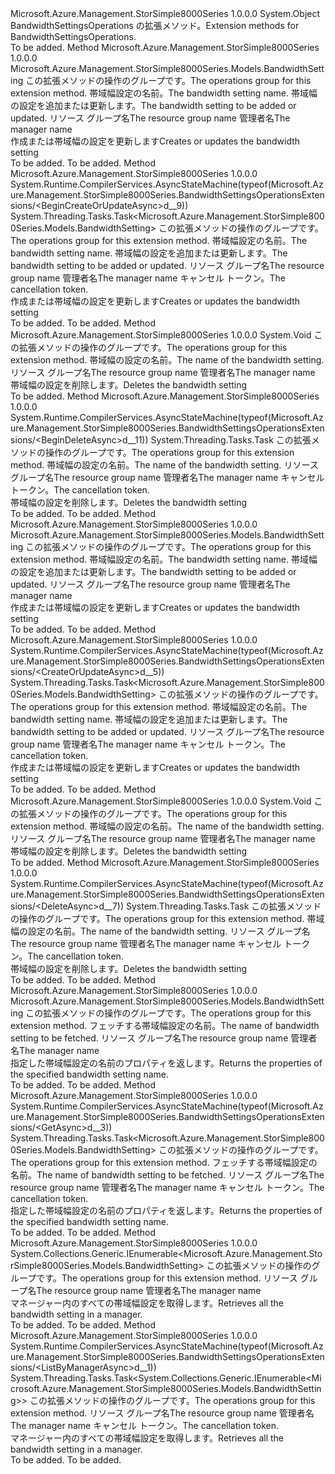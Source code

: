 <Type Name="BandwidthSettingsOperationsExtensions" FullName="Microsoft.Azure.Management.StorSimple8000Series.BandwidthSettingsOperationsExtensions">
  <TypeSignature Language="C#" Value="public static class BandwidthSettingsOperationsExtensions" />
  <TypeSignature Language="ILAsm" Value=".class public auto ansi abstract sealed beforefieldinit BandwidthSettingsOperationsExtensions extends System.Object" />
  <TypeSignature Language="DocId" Value="T:Microsoft.Azure.Management.StorSimple8000Series.BandwidthSettingsOperationsExtensions" />
  <TypeSignature Language="VB.NET" Value="Public Module BandwidthSettingsOperationsExtensions" />
  <TypeSignature Language="F#" Value="type BandwidthSettingsOperationsExtensions = class" />
  <AssemblyInfo>
    <AssemblyName>Microsoft.Azure.Management.StorSimple8000Series</AssemblyName>
    <AssemblyVersion>1.0.0.0</AssemblyVersion>
  </AssemblyInfo>
  <Base>
    <BaseTypeName>System.Object</BaseTypeName>
  </Base>
  <Interfaces />
  <Docs>
    <summary>
            <span data-ttu-id="cf889-101">BandwidthSettingsOperations の拡張メソッド。</span><span class="sxs-lookup"><span data-stu-id="cf889-101">Extension methods for BandwidthSettingsOperations.</span></span>
            </summary>
    <remarks>To be added.</remarks>
  </Docs>
  <Members>
    <Member MemberName="BeginCreateOrUpdate">
      <MemberSignature Language="C#" Value="public static Microsoft.Azure.Management.StorSimple8000Series.Models.BandwidthSetting BeginCreateOrUpdate (this Microsoft.Azure.Management.StorSimple8000Series.IBandwidthSettingsOperations operations, string bandwidthSettingName, Microsoft.Azure.Management.StorSimple8000Series.Models.BandwidthSetting parameters, string resourceGroupName, string managerName);" />
      <MemberSignature Language="ILAsm" Value=".method public static hidebysig class Microsoft.Azure.Management.StorSimple8000Series.Models.BandwidthSetting BeginCreateOrUpdate(class Microsoft.Azure.Management.StorSimple8000Series.IBandwidthSettingsOperations operations, string bandwidthSettingName, class Microsoft.Azure.Management.StorSimple8000Series.Models.BandwidthSetting parameters, string resourceGroupName, string managerName) cil managed" />
      <MemberSignature Language="DocId" Value="M:Microsoft.Azure.Management.StorSimple8000Series.BandwidthSettingsOperationsExtensions.BeginCreateOrUpdate(Microsoft.Azure.Management.StorSimple8000Series.IBandwidthSettingsOperations,System.String,Microsoft.Azure.Management.StorSimple8000Series.Models.BandwidthSetting,System.String,System.String)" />
      <MemberSignature Language="VB.NET" Value="&lt;Extension()&gt;&#xA;Public Function BeginCreateOrUpdate (operations As IBandwidthSettingsOperations, bandwidthSettingName As String, parameters As BandwidthSetting, resourceGroupName As String, managerName As String) As BandwidthSetting" />
      <MemberSignature Language="F#" Value="static member BeginCreateOrUpdate : Microsoft.Azure.Management.StorSimple8000Series.IBandwidthSettingsOperations * string * Microsoft.Azure.Management.StorSimple8000Series.Models.BandwidthSetting * string * string -&gt; Microsoft.Azure.Management.StorSimple8000Series.Models.BandwidthSetting" Usage="Microsoft.Azure.Management.StorSimple8000Series.BandwidthSettingsOperationsExtensions.BeginCreateOrUpdate (operations, bandwidthSettingName, parameters, resourceGroupName, managerName)" />
      <MemberType>Method</MemberType>
      <AssemblyInfo>
        <AssemblyName>Microsoft.Azure.Management.StorSimple8000Series</AssemblyName>
        <AssemblyVersion>1.0.0.0</AssemblyVersion>
      </AssemblyInfo>
      <ReturnValue>
        <ReturnType>Microsoft.Azure.Management.StorSimple8000Series.Models.BandwidthSetting</ReturnType>
      </ReturnValue>
      <Parameters>
        <Parameter Name="operations" Type="Microsoft.Azure.Management.StorSimple8000Series.IBandwidthSettingsOperations" RefType="this" />
        <Parameter Name="bandwidthSettingName" Type="System.String" />
        <Parameter Name="parameters" Type="Microsoft.Azure.Management.StorSimple8000Series.Models.BandwidthSetting" />
        <Parameter Name="resourceGroupName" Type="System.String" />
        <Parameter Name="managerName" Type="System.String" />
      </Parameters>
      <Docs>
        <param name="operations">
            <span data-ttu-id="cf889-102">この拡張メソッドの操作のグループです。</span><span class="sxs-lookup"><span data-stu-id="cf889-102">The operations group for this extension method.</span></span>
            </param>
        <param name="bandwidthSettingName">
            <span data-ttu-id="cf889-103">帯域幅設定の名前。</span><span class="sxs-lookup"><span data-stu-id="cf889-103">The bandwidth setting name.</span></span>
            </param>
        <param name="parameters">
            <span data-ttu-id="cf889-104">帯域幅の設定を追加または更新します。</span><span class="sxs-lookup"><span data-stu-id="cf889-104">The bandwidth setting to be added or updated.</span></span>
            </param>
        <param name="resourceGroupName">
            <span data-ttu-id="cf889-105">リソース グループ名</span><span class="sxs-lookup"><span data-stu-id="cf889-105">The resource group name</span></span>
            </param>
        <param name="managerName">
            <span data-ttu-id="cf889-106">管理者名</span><span class="sxs-lookup"><span data-stu-id="cf889-106">The manager name</span></span>
            </param>
        <summary>
            <span data-ttu-id="cf889-107">作成または帯域幅の設定を更新します</span><span class="sxs-lookup"><span data-stu-id="cf889-107">Creates or updates the bandwidth setting</span></span>
            </summary>
        <returns>To be added.</returns>
        <remarks>To be added.</remarks>
      </Docs>
    </Member>
    <Member MemberName="BeginCreateOrUpdateAsync">
      <MemberSignature Language="C#" Value="public static System.Threading.Tasks.Task&lt;Microsoft.Azure.Management.StorSimple8000Series.Models.BandwidthSetting&gt; BeginCreateOrUpdateAsync (this Microsoft.Azure.Management.StorSimple8000Series.IBandwidthSettingsOperations operations, string bandwidthSettingName, Microsoft.Azure.Management.StorSimple8000Series.Models.BandwidthSetting parameters, string resourceGroupName, string managerName, System.Threading.CancellationToken cancellationToken = null);" />
      <MemberSignature Language="ILAsm" Value=".method public static hidebysig class System.Threading.Tasks.Task`1&lt;class Microsoft.Azure.Management.StorSimple8000Series.Models.BandwidthSetting&gt; BeginCreateOrUpdateAsync(class Microsoft.Azure.Management.StorSimple8000Series.IBandwidthSettingsOperations operations, string bandwidthSettingName, class Microsoft.Azure.Management.StorSimple8000Series.Models.BandwidthSetting parameters, string resourceGroupName, string managerName, valuetype System.Threading.CancellationToken cancellationToken) cil managed" />
      <MemberSignature Language="DocId" Value="M:Microsoft.Azure.Management.StorSimple8000Series.BandwidthSettingsOperationsExtensions.BeginCreateOrUpdateAsync(Microsoft.Azure.Management.StorSimple8000Series.IBandwidthSettingsOperations,System.String,Microsoft.Azure.Management.StorSimple8000Series.Models.BandwidthSetting,System.String,System.String,System.Threading.CancellationToken)" />
      <MemberSignature Language="F#" Value="static member BeginCreateOrUpdateAsync : Microsoft.Azure.Management.StorSimple8000Series.IBandwidthSettingsOperations * string * Microsoft.Azure.Management.StorSimple8000Series.Models.BandwidthSetting * string * string * System.Threading.CancellationToken -&gt; System.Threading.Tasks.Task&lt;Microsoft.Azure.Management.StorSimple8000Series.Models.BandwidthSetting&gt;" Usage="Microsoft.Azure.Management.StorSimple8000Series.BandwidthSettingsOperationsExtensions.BeginCreateOrUpdateAsync (operations, bandwidthSettingName, parameters, resourceGroupName, managerName, cancellationToken)" />
      <MemberType>Method</MemberType>
      <AssemblyInfo>
        <AssemblyName>Microsoft.Azure.Management.StorSimple8000Series</AssemblyName>
        <AssemblyVersion>1.0.0.0</AssemblyVersion>
      </AssemblyInfo>
      <Attributes>
        <Attribute>
          <AttributeName>System.Runtime.CompilerServices.AsyncStateMachine(typeof(Microsoft.Azure.Management.StorSimple8000Series.BandwidthSettingsOperationsExtensions/&lt;BeginCreateOrUpdateAsync&gt;d__9))</AttributeName>
        </Attribute>
      </Attributes>
      <ReturnValue>
        <ReturnType>System.Threading.Tasks.Task&lt;Microsoft.Azure.Management.StorSimple8000Series.Models.BandwidthSetting&gt;</ReturnType>
      </ReturnValue>
      <Parameters>
        <Parameter Name="operations" Type="Microsoft.Azure.Management.StorSimple8000Series.IBandwidthSettingsOperations" RefType="this" />
        <Parameter Name="bandwidthSettingName" Type="System.String" />
        <Parameter Name="parameters" Type="Microsoft.Azure.Management.StorSimple8000Series.Models.BandwidthSetting" />
        <Parameter Name="resourceGroupName" Type="System.String" />
        <Parameter Name="managerName" Type="System.String" />
        <Parameter Name="cancellationToken" Type="System.Threading.CancellationToken" />
      </Parameters>
      <Docs>
        <param name="operations">
            <span data-ttu-id="cf889-108">この拡張メソッドの操作のグループです。</span><span class="sxs-lookup"><span data-stu-id="cf889-108">The operations group for this extension method.</span></span>
            </param>
        <param name="bandwidthSettingName">
            <span data-ttu-id="cf889-109">帯域幅設定の名前。</span><span class="sxs-lookup"><span data-stu-id="cf889-109">The bandwidth setting name.</span></span>
            </param>
        <param name="parameters">
            <span data-ttu-id="cf889-110">帯域幅の設定を追加または更新します。</span><span class="sxs-lookup"><span data-stu-id="cf889-110">The bandwidth setting to be added or updated.</span></span>
            </param>
        <param name="resourceGroupName">
            <span data-ttu-id="cf889-111">リソース グループ名</span><span class="sxs-lookup"><span data-stu-id="cf889-111">The resource group name</span></span>
            </param>
        <param name="managerName">
            <span data-ttu-id="cf889-112">管理者名</span><span class="sxs-lookup"><span data-stu-id="cf889-112">The manager name</span></span>
            </param>
        <param name="cancellationToken">
            <span data-ttu-id="cf889-113">キャンセル トークン。</span><span class="sxs-lookup"><span data-stu-id="cf889-113">The cancellation token.</span></span>
            </param>
        <summary>
            <span data-ttu-id="cf889-114">作成または帯域幅の設定を更新します</span><span class="sxs-lookup"><span data-stu-id="cf889-114">Creates or updates the bandwidth setting</span></span>
            </summary>
        <returns>To be added.</returns>
        <remarks>To be added.</remarks>
      </Docs>
    </Member>
    <Member MemberName="BeginDelete">
      <MemberSignature Language="C#" Value="public static void BeginDelete (this Microsoft.Azure.Management.StorSimple8000Series.IBandwidthSettingsOperations operations, string bandwidthSettingName, string resourceGroupName, string managerName);" />
      <MemberSignature Language="ILAsm" Value=".method public static hidebysig void BeginDelete(class Microsoft.Azure.Management.StorSimple8000Series.IBandwidthSettingsOperations operations, string bandwidthSettingName, string resourceGroupName, string managerName) cil managed" />
      <MemberSignature Language="DocId" Value="M:Microsoft.Azure.Management.StorSimple8000Series.BandwidthSettingsOperationsExtensions.BeginDelete(Microsoft.Azure.Management.StorSimple8000Series.IBandwidthSettingsOperations,System.String,System.String,System.String)" />
      <MemberSignature Language="VB.NET" Value="&lt;Extension()&gt;&#xA;Public Sub BeginDelete (operations As IBandwidthSettingsOperations, bandwidthSettingName As String, resourceGroupName As String, managerName As String)" />
      <MemberSignature Language="F#" Value="static member BeginDelete : Microsoft.Azure.Management.StorSimple8000Series.IBandwidthSettingsOperations * string * string * string -&gt; unit" Usage="Microsoft.Azure.Management.StorSimple8000Series.BandwidthSettingsOperationsExtensions.BeginDelete (operations, bandwidthSettingName, resourceGroupName, managerName)" />
      <MemberType>Method</MemberType>
      <AssemblyInfo>
        <AssemblyName>Microsoft.Azure.Management.StorSimple8000Series</AssemblyName>
        <AssemblyVersion>1.0.0.0</AssemblyVersion>
      </AssemblyInfo>
      <ReturnValue>
        <ReturnType>System.Void</ReturnType>
      </ReturnValue>
      <Parameters>
        <Parameter Name="operations" Type="Microsoft.Azure.Management.StorSimple8000Series.IBandwidthSettingsOperations" RefType="this" />
        <Parameter Name="bandwidthSettingName" Type="System.String" />
        <Parameter Name="resourceGroupName" Type="System.String" />
        <Parameter Name="managerName" Type="System.String" />
      </Parameters>
      <Docs>
        <param name="operations">
            <span data-ttu-id="cf889-115">この拡張メソッドの操作のグループです。</span><span class="sxs-lookup"><span data-stu-id="cf889-115">The operations group for this extension method.</span></span>
            </param>
        <param name="bandwidthSettingName">
            <span data-ttu-id="cf889-116">帯域幅の設定の名前。</span><span class="sxs-lookup"><span data-stu-id="cf889-116">The name of the bandwidth setting.</span></span>
            </param>
        <param name="resourceGroupName">
            <span data-ttu-id="cf889-117">リソース グループ名</span><span class="sxs-lookup"><span data-stu-id="cf889-117">The resource group name</span></span>
            </param>
        <param name="managerName">
            <span data-ttu-id="cf889-118">管理者名</span><span class="sxs-lookup"><span data-stu-id="cf889-118">The manager name</span></span>
            </param>
        <summary>
            <span data-ttu-id="cf889-119">帯域幅の設定を削除します。</span><span class="sxs-lookup"><span data-stu-id="cf889-119">Deletes the bandwidth setting</span></span>
            </summary>
        <remarks>To be added.</remarks>
      </Docs>
    </Member>
    <Member MemberName="BeginDeleteAsync">
      <MemberSignature Language="C#" Value="public static System.Threading.Tasks.Task BeginDeleteAsync (this Microsoft.Azure.Management.StorSimple8000Series.IBandwidthSettingsOperations operations, string bandwidthSettingName, string resourceGroupName, string managerName, System.Threading.CancellationToken cancellationToken = null);" />
      <MemberSignature Language="ILAsm" Value=".method public static hidebysig class System.Threading.Tasks.Task BeginDeleteAsync(class Microsoft.Azure.Management.StorSimple8000Series.IBandwidthSettingsOperations operations, string bandwidthSettingName, string resourceGroupName, string managerName, valuetype System.Threading.CancellationToken cancellationToken) cil managed" />
      <MemberSignature Language="DocId" Value="M:Microsoft.Azure.Management.StorSimple8000Series.BandwidthSettingsOperationsExtensions.BeginDeleteAsync(Microsoft.Azure.Management.StorSimple8000Series.IBandwidthSettingsOperations,System.String,System.String,System.String,System.Threading.CancellationToken)" />
      <MemberSignature Language="F#" Value="static member BeginDeleteAsync : Microsoft.Azure.Management.StorSimple8000Series.IBandwidthSettingsOperations * string * string * string * System.Threading.CancellationToken -&gt; System.Threading.Tasks.Task" Usage="Microsoft.Azure.Management.StorSimple8000Series.BandwidthSettingsOperationsExtensions.BeginDeleteAsync (operations, bandwidthSettingName, resourceGroupName, managerName, cancellationToken)" />
      <MemberType>Method</MemberType>
      <AssemblyInfo>
        <AssemblyName>Microsoft.Azure.Management.StorSimple8000Series</AssemblyName>
        <AssemblyVersion>1.0.0.0</AssemblyVersion>
      </AssemblyInfo>
      <Attributes>
        <Attribute>
          <AttributeName>System.Runtime.CompilerServices.AsyncStateMachine(typeof(Microsoft.Azure.Management.StorSimple8000Series.BandwidthSettingsOperationsExtensions/&lt;BeginDeleteAsync&gt;d__11))</AttributeName>
        </Attribute>
      </Attributes>
      <ReturnValue>
        <ReturnType>System.Threading.Tasks.Task</ReturnType>
      </ReturnValue>
      <Parameters>
        <Parameter Name="operations" Type="Microsoft.Azure.Management.StorSimple8000Series.IBandwidthSettingsOperations" RefType="this" />
        <Parameter Name="bandwidthSettingName" Type="System.String" />
        <Parameter Name="resourceGroupName" Type="System.String" />
        <Parameter Name="managerName" Type="System.String" />
        <Parameter Name="cancellationToken" Type="System.Threading.CancellationToken" />
      </Parameters>
      <Docs>
        <param name="operations">
            <span data-ttu-id="cf889-120">この拡張メソッドの操作のグループです。</span><span class="sxs-lookup"><span data-stu-id="cf889-120">The operations group for this extension method.</span></span>
            </param>
        <param name="bandwidthSettingName">
            <span data-ttu-id="cf889-121">帯域幅の設定の名前。</span><span class="sxs-lookup"><span data-stu-id="cf889-121">The name of the bandwidth setting.</span></span>
            </param>
        <param name="resourceGroupName">
            <span data-ttu-id="cf889-122">リソース グループ名</span><span class="sxs-lookup"><span data-stu-id="cf889-122">The resource group name</span></span>
            </param>
        <param name="managerName">
            <span data-ttu-id="cf889-123">管理者名</span><span class="sxs-lookup"><span data-stu-id="cf889-123">The manager name</span></span>
            </param>
        <param name="cancellationToken">
            <span data-ttu-id="cf889-124">キャンセル トークン。</span><span class="sxs-lookup"><span data-stu-id="cf889-124">The cancellation token.</span></span>
            </param>
        <summary>
            <span data-ttu-id="cf889-125">帯域幅の設定を削除します。</span><span class="sxs-lookup"><span data-stu-id="cf889-125">Deletes the bandwidth setting</span></span>
            </summary>
        <returns>To be added.</returns>
        <remarks>To be added.</remarks>
      </Docs>
    </Member>
    <Member MemberName="CreateOrUpdate">
      <MemberSignature Language="C#" Value="public static Microsoft.Azure.Management.StorSimple8000Series.Models.BandwidthSetting CreateOrUpdate (this Microsoft.Azure.Management.StorSimple8000Series.IBandwidthSettingsOperations operations, string bandwidthSettingName, Microsoft.Azure.Management.StorSimple8000Series.Models.BandwidthSetting parameters, string resourceGroupName, string managerName);" />
      <MemberSignature Language="ILAsm" Value=".method public static hidebysig class Microsoft.Azure.Management.StorSimple8000Series.Models.BandwidthSetting CreateOrUpdate(class Microsoft.Azure.Management.StorSimple8000Series.IBandwidthSettingsOperations operations, string bandwidthSettingName, class Microsoft.Azure.Management.StorSimple8000Series.Models.BandwidthSetting parameters, string resourceGroupName, string managerName) cil managed" />
      <MemberSignature Language="DocId" Value="M:Microsoft.Azure.Management.StorSimple8000Series.BandwidthSettingsOperationsExtensions.CreateOrUpdate(Microsoft.Azure.Management.StorSimple8000Series.IBandwidthSettingsOperations,System.String,Microsoft.Azure.Management.StorSimple8000Series.Models.BandwidthSetting,System.String,System.String)" />
      <MemberSignature Language="VB.NET" Value="&lt;Extension()&gt;&#xA;Public Function CreateOrUpdate (operations As IBandwidthSettingsOperations, bandwidthSettingName As String, parameters As BandwidthSetting, resourceGroupName As String, managerName As String) As BandwidthSetting" />
      <MemberSignature Language="F#" Value="static member CreateOrUpdate : Microsoft.Azure.Management.StorSimple8000Series.IBandwidthSettingsOperations * string * Microsoft.Azure.Management.StorSimple8000Series.Models.BandwidthSetting * string * string -&gt; Microsoft.Azure.Management.StorSimple8000Series.Models.BandwidthSetting" Usage="Microsoft.Azure.Management.StorSimple8000Series.BandwidthSettingsOperationsExtensions.CreateOrUpdate (operations, bandwidthSettingName, parameters, resourceGroupName, managerName)" />
      <MemberType>Method</MemberType>
      <AssemblyInfo>
        <AssemblyName>Microsoft.Azure.Management.StorSimple8000Series</AssemblyName>
        <AssemblyVersion>1.0.0.0</AssemblyVersion>
      </AssemblyInfo>
      <ReturnValue>
        <ReturnType>Microsoft.Azure.Management.StorSimple8000Series.Models.BandwidthSetting</ReturnType>
      </ReturnValue>
      <Parameters>
        <Parameter Name="operations" Type="Microsoft.Azure.Management.StorSimple8000Series.IBandwidthSettingsOperations" RefType="this" />
        <Parameter Name="bandwidthSettingName" Type="System.String" />
        <Parameter Name="parameters" Type="Microsoft.Azure.Management.StorSimple8000Series.Models.BandwidthSetting" />
        <Parameter Name="resourceGroupName" Type="System.String" />
        <Parameter Name="managerName" Type="System.String" />
      </Parameters>
      <Docs>
        <param name="operations">
            <span data-ttu-id="cf889-126">この拡張メソッドの操作のグループです。</span><span class="sxs-lookup"><span data-stu-id="cf889-126">The operations group for this extension method.</span></span>
            </param>
        <param name="bandwidthSettingName">
            <span data-ttu-id="cf889-127">帯域幅設定の名前。</span><span class="sxs-lookup"><span data-stu-id="cf889-127">The bandwidth setting name.</span></span>
            </param>
        <param name="parameters">
            <span data-ttu-id="cf889-128">帯域幅の設定を追加または更新します。</span><span class="sxs-lookup"><span data-stu-id="cf889-128">The bandwidth setting to be added or updated.</span></span>
            </param>
        <param name="resourceGroupName">
            <span data-ttu-id="cf889-129">リソース グループ名</span><span class="sxs-lookup"><span data-stu-id="cf889-129">The resource group name</span></span>
            </param>
        <param name="managerName">
            <span data-ttu-id="cf889-130">管理者名</span><span class="sxs-lookup"><span data-stu-id="cf889-130">The manager name</span></span>
            </param>
        <summary>
            <span data-ttu-id="cf889-131">作成または帯域幅の設定を更新します</span><span class="sxs-lookup"><span data-stu-id="cf889-131">Creates or updates the bandwidth setting</span></span>
            </summary>
        <returns>To be added.</returns>
        <remarks>To be added.</remarks>
      </Docs>
    </Member>
    <Member MemberName="CreateOrUpdateAsync">
      <MemberSignature Language="C#" Value="public static System.Threading.Tasks.Task&lt;Microsoft.Azure.Management.StorSimple8000Series.Models.BandwidthSetting&gt; CreateOrUpdateAsync (this Microsoft.Azure.Management.StorSimple8000Series.IBandwidthSettingsOperations operations, string bandwidthSettingName, Microsoft.Azure.Management.StorSimple8000Series.Models.BandwidthSetting parameters, string resourceGroupName, string managerName, System.Threading.CancellationToken cancellationToken = null);" />
      <MemberSignature Language="ILAsm" Value=".method public static hidebysig class System.Threading.Tasks.Task`1&lt;class Microsoft.Azure.Management.StorSimple8000Series.Models.BandwidthSetting&gt; CreateOrUpdateAsync(class Microsoft.Azure.Management.StorSimple8000Series.IBandwidthSettingsOperations operations, string bandwidthSettingName, class Microsoft.Azure.Management.StorSimple8000Series.Models.BandwidthSetting parameters, string resourceGroupName, string managerName, valuetype System.Threading.CancellationToken cancellationToken) cil managed" />
      <MemberSignature Language="DocId" Value="M:Microsoft.Azure.Management.StorSimple8000Series.BandwidthSettingsOperationsExtensions.CreateOrUpdateAsync(Microsoft.Azure.Management.StorSimple8000Series.IBandwidthSettingsOperations,System.String,Microsoft.Azure.Management.StorSimple8000Series.Models.BandwidthSetting,System.String,System.String,System.Threading.CancellationToken)" />
      <MemberSignature Language="F#" Value="static member CreateOrUpdateAsync : Microsoft.Azure.Management.StorSimple8000Series.IBandwidthSettingsOperations * string * Microsoft.Azure.Management.StorSimple8000Series.Models.BandwidthSetting * string * string * System.Threading.CancellationToken -&gt; System.Threading.Tasks.Task&lt;Microsoft.Azure.Management.StorSimple8000Series.Models.BandwidthSetting&gt;" Usage="Microsoft.Azure.Management.StorSimple8000Series.BandwidthSettingsOperationsExtensions.CreateOrUpdateAsync (operations, bandwidthSettingName, parameters, resourceGroupName, managerName, cancellationToken)" />
      <MemberType>Method</MemberType>
      <AssemblyInfo>
        <AssemblyName>Microsoft.Azure.Management.StorSimple8000Series</AssemblyName>
        <AssemblyVersion>1.0.0.0</AssemblyVersion>
      </AssemblyInfo>
      <Attributes>
        <Attribute>
          <AttributeName>System.Runtime.CompilerServices.AsyncStateMachine(typeof(Microsoft.Azure.Management.StorSimple8000Series.BandwidthSettingsOperationsExtensions/&lt;CreateOrUpdateAsync&gt;d__5))</AttributeName>
        </Attribute>
      </Attributes>
      <ReturnValue>
        <ReturnType>System.Threading.Tasks.Task&lt;Microsoft.Azure.Management.StorSimple8000Series.Models.BandwidthSetting&gt;</ReturnType>
      </ReturnValue>
      <Parameters>
        <Parameter Name="operations" Type="Microsoft.Azure.Management.StorSimple8000Series.IBandwidthSettingsOperations" RefType="this" />
        <Parameter Name="bandwidthSettingName" Type="System.String" />
        <Parameter Name="parameters" Type="Microsoft.Azure.Management.StorSimple8000Series.Models.BandwidthSetting" />
        <Parameter Name="resourceGroupName" Type="System.String" />
        <Parameter Name="managerName" Type="System.String" />
        <Parameter Name="cancellationToken" Type="System.Threading.CancellationToken" />
      </Parameters>
      <Docs>
        <param name="operations">
            <span data-ttu-id="cf889-132">この拡張メソッドの操作のグループです。</span><span class="sxs-lookup"><span data-stu-id="cf889-132">The operations group for this extension method.</span></span>
            </param>
        <param name="bandwidthSettingName">
            <span data-ttu-id="cf889-133">帯域幅設定の名前。</span><span class="sxs-lookup"><span data-stu-id="cf889-133">The bandwidth setting name.</span></span>
            </param>
        <param name="parameters">
            <span data-ttu-id="cf889-134">帯域幅の設定を追加または更新します。</span><span class="sxs-lookup"><span data-stu-id="cf889-134">The bandwidth setting to be added or updated.</span></span>
            </param>
        <param name="resourceGroupName">
            <span data-ttu-id="cf889-135">リソース グループ名</span><span class="sxs-lookup"><span data-stu-id="cf889-135">The resource group name</span></span>
            </param>
        <param name="managerName">
            <span data-ttu-id="cf889-136">管理者名</span><span class="sxs-lookup"><span data-stu-id="cf889-136">The manager name</span></span>
            </param>
        <param name="cancellationToken">
            <span data-ttu-id="cf889-137">キャンセル トークン。</span><span class="sxs-lookup"><span data-stu-id="cf889-137">The cancellation token.</span></span>
            </param>
        <summary>
            <span data-ttu-id="cf889-138">作成または帯域幅の設定を更新します</span><span class="sxs-lookup"><span data-stu-id="cf889-138">Creates or updates the bandwidth setting</span></span>
            </summary>
        <returns>To be added.</returns>
        <remarks>To be added.</remarks>
      </Docs>
    </Member>
    <Member MemberName="Delete">
      <MemberSignature Language="C#" Value="public static void Delete (this Microsoft.Azure.Management.StorSimple8000Series.IBandwidthSettingsOperations operations, string bandwidthSettingName, string resourceGroupName, string managerName);" />
      <MemberSignature Language="ILAsm" Value=".method public static hidebysig void Delete(class Microsoft.Azure.Management.StorSimple8000Series.IBandwidthSettingsOperations operations, string bandwidthSettingName, string resourceGroupName, string managerName) cil managed" />
      <MemberSignature Language="DocId" Value="M:Microsoft.Azure.Management.StorSimple8000Series.BandwidthSettingsOperationsExtensions.Delete(Microsoft.Azure.Management.StorSimple8000Series.IBandwidthSettingsOperations,System.String,System.String,System.String)" />
      <MemberSignature Language="VB.NET" Value="&lt;Extension()&gt;&#xA;Public Sub Delete (operations As IBandwidthSettingsOperations, bandwidthSettingName As String, resourceGroupName As String, managerName As String)" />
      <MemberSignature Language="F#" Value="static member Delete : Microsoft.Azure.Management.StorSimple8000Series.IBandwidthSettingsOperations * string * string * string -&gt; unit" Usage="Microsoft.Azure.Management.StorSimple8000Series.BandwidthSettingsOperationsExtensions.Delete (operations, bandwidthSettingName, resourceGroupName, managerName)" />
      <MemberType>Method</MemberType>
      <AssemblyInfo>
        <AssemblyName>Microsoft.Azure.Management.StorSimple8000Series</AssemblyName>
        <AssemblyVersion>1.0.0.0</AssemblyVersion>
      </AssemblyInfo>
      <ReturnValue>
        <ReturnType>System.Void</ReturnType>
      </ReturnValue>
      <Parameters>
        <Parameter Name="operations" Type="Microsoft.Azure.Management.StorSimple8000Series.IBandwidthSettingsOperations" RefType="this" />
        <Parameter Name="bandwidthSettingName" Type="System.String" />
        <Parameter Name="resourceGroupName" Type="System.String" />
        <Parameter Name="managerName" Type="System.String" />
      </Parameters>
      <Docs>
        <param name="operations">
            <span data-ttu-id="cf889-139">この拡張メソッドの操作のグループです。</span><span class="sxs-lookup"><span data-stu-id="cf889-139">The operations group for this extension method.</span></span>
            </param>
        <param name="bandwidthSettingName">
            <span data-ttu-id="cf889-140">帯域幅の設定の名前。</span><span class="sxs-lookup"><span data-stu-id="cf889-140">The name of the bandwidth setting.</span></span>
            </param>
        <param name="resourceGroupName">
            <span data-ttu-id="cf889-141">リソース グループ名</span><span class="sxs-lookup"><span data-stu-id="cf889-141">The resource group name</span></span>
            </param>
        <param name="managerName">
            <span data-ttu-id="cf889-142">管理者名</span><span class="sxs-lookup"><span data-stu-id="cf889-142">The manager name</span></span>
            </param>
        <summary>
            <span data-ttu-id="cf889-143">帯域幅の設定を削除します。</span><span class="sxs-lookup"><span data-stu-id="cf889-143">Deletes the bandwidth setting</span></span>
            </summary>
        <remarks>To be added.</remarks>
      </Docs>
    </Member>
    <Member MemberName="DeleteAsync">
      <MemberSignature Language="C#" Value="public static System.Threading.Tasks.Task DeleteAsync (this Microsoft.Azure.Management.StorSimple8000Series.IBandwidthSettingsOperations operations, string bandwidthSettingName, string resourceGroupName, string managerName, System.Threading.CancellationToken cancellationToken = null);" />
      <MemberSignature Language="ILAsm" Value=".method public static hidebysig class System.Threading.Tasks.Task DeleteAsync(class Microsoft.Azure.Management.StorSimple8000Series.IBandwidthSettingsOperations operations, string bandwidthSettingName, string resourceGroupName, string managerName, valuetype System.Threading.CancellationToken cancellationToken) cil managed" />
      <MemberSignature Language="DocId" Value="M:Microsoft.Azure.Management.StorSimple8000Series.BandwidthSettingsOperationsExtensions.DeleteAsync(Microsoft.Azure.Management.StorSimple8000Series.IBandwidthSettingsOperations,System.String,System.String,System.String,System.Threading.CancellationToken)" />
      <MemberSignature Language="F#" Value="static member DeleteAsync : Microsoft.Azure.Management.StorSimple8000Series.IBandwidthSettingsOperations * string * string * string * System.Threading.CancellationToken -&gt; System.Threading.Tasks.Task" Usage="Microsoft.Azure.Management.StorSimple8000Series.BandwidthSettingsOperationsExtensions.DeleteAsync (operations, bandwidthSettingName, resourceGroupName, managerName, cancellationToken)" />
      <MemberType>Method</MemberType>
      <AssemblyInfo>
        <AssemblyName>Microsoft.Azure.Management.StorSimple8000Series</AssemblyName>
        <AssemblyVersion>1.0.0.0</AssemblyVersion>
      </AssemblyInfo>
      <Attributes>
        <Attribute>
          <AttributeName>System.Runtime.CompilerServices.AsyncStateMachine(typeof(Microsoft.Azure.Management.StorSimple8000Series.BandwidthSettingsOperationsExtensions/&lt;DeleteAsync&gt;d__7))</AttributeName>
        </Attribute>
      </Attributes>
      <ReturnValue>
        <ReturnType>System.Threading.Tasks.Task</ReturnType>
      </ReturnValue>
      <Parameters>
        <Parameter Name="operations" Type="Microsoft.Azure.Management.StorSimple8000Series.IBandwidthSettingsOperations" RefType="this" />
        <Parameter Name="bandwidthSettingName" Type="System.String" />
        <Parameter Name="resourceGroupName" Type="System.String" />
        <Parameter Name="managerName" Type="System.String" />
        <Parameter Name="cancellationToken" Type="System.Threading.CancellationToken" />
      </Parameters>
      <Docs>
        <param name="operations">
            <span data-ttu-id="cf889-144">この拡張メソッドの操作のグループです。</span><span class="sxs-lookup"><span data-stu-id="cf889-144">The operations group for this extension method.</span></span>
            </param>
        <param name="bandwidthSettingName">
            <span data-ttu-id="cf889-145">帯域幅の設定の名前。</span><span class="sxs-lookup"><span data-stu-id="cf889-145">The name of the bandwidth setting.</span></span>
            </param>
        <param name="resourceGroupName">
            <span data-ttu-id="cf889-146">リソース グループ名</span><span class="sxs-lookup"><span data-stu-id="cf889-146">The resource group name</span></span>
            </param>
        <param name="managerName">
            <span data-ttu-id="cf889-147">管理者名</span><span class="sxs-lookup"><span data-stu-id="cf889-147">The manager name</span></span>
            </param>
        <param name="cancellationToken">
            <span data-ttu-id="cf889-148">キャンセル トークン。</span><span class="sxs-lookup"><span data-stu-id="cf889-148">The cancellation token.</span></span>
            </param>
        <summary>
            <span data-ttu-id="cf889-149">帯域幅の設定を削除します。</span><span class="sxs-lookup"><span data-stu-id="cf889-149">Deletes the bandwidth setting</span></span>
            </summary>
        <returns>To be added.</returns>
        <remarks>To be added.</remarks>
      </Docs>
    </Member>
    <Member MemberName="Get">
      <MemberSignature Language="C#" Value="public static Microsoft.Azure.Management.StorSimple8000Series.Models.BandwidthSetting Get (this Microsoft.Azure.Management.StorSimple8000Series.IBandwidthSettingsOperations operations, string bandwidthSettingName, string resourceGroupName, string managerName);" />
      <MemberSignature Language="ILAsm" Value=".method public static hidebysig class Microsoft.Azure.Management.StorSimple8000Series.Models.BandwidthSetting Get(class Microsoft.Azure.Management.StorSimple8000Series.IBandwidthSettingsOperations operations, string bandwidthSettingName, string resourceGroupName, string managerName) cil managed" />
      <MemberSignature Language="DocId" Value="M:Microsoft.Azure.Management.StorSimple8000Series.BandwidthSettingsOperationsExtensions.Get(Microsoft.Azure.Management.StorSimple8000Series.IBandwidthSettingsOperations,System.String,System.String,System.String)" />
      <MemberSignature Language="VB.NET" Value="&lt;Extension()&gt;&#xA;Public Function Get (operations As IBandwidthSettingsOperations, bandwidthSettingName As String, resourceGroupName As String, managerName As String) As BandwidthSetting" />
      <MemberSignature Language="F#" Value="static member Get : Microsoft.Azure.Management.StorSimple8000Series.IBandwidthSettingsOperations * string * string * string -&gt; Microsoft.Azure.Management.StorSimple8000Series.Models.BandwidthSetting" Usage="Microsoft.Azure.Management.StorSimple8000Series.BandwidthSettingsOperationsExtensions.Get (operations, bandwidthSettingName, resourceGroupName, managerName)" />
      <MemberType>Method</MemberType>
      <AssemblyInfo>
        <AssemblyName>Microsoft.Azure.Management.StorSimple8000Series</AssemblyName>
        <AssemblyVersion>1.0.0.0</AssemblyVersion>
      </AssemblyInfo>
      <ReturnValue>
        <ReturnType>Microsoft.Azure.Management.StorSimple8000Series.Models.BandwidthSetting</ReturnType>
      </ReturnValue>
      <Parameters>
        <Parameter Name="operations" Type="Microsoft.Azure.Management.StorSimple8000Series.IBandwidthSettingsOperations" RefType="this" />
        <Parameter Name="bandwidthSettingName" Type="System.String" />
        <Parameter Name="resourceGroupName" Type="System.String" />
        <Parameter Name="managerName" Type="System.String" />
      </Parameters>
      <Docs>
        <param name="operations">
            <span data-ttu-id="cf889-150">この拡張メソッドの操作のグループです。</span><span class="sxs-lookup"><span data-stu-id="cf889-150">The operations group for this extension method.</span></span>
            </param>
        <param name="bandwidthSettingName">
            <span data-ttu-id="cf889-151">フェッチする帯域幅設定の名前。</span><span class="sxs-lookup"><span data-stu-id="cf889-151">The name of bandwidth setting to be fetched.</span></span>
            </param>
        <param name="resourceGroupName">
            <span data-ttu-id="cf889-152">リソース グループ名</span><span class="sxs-lookup"><span data-stu-id="cf889-152">The resource group name</span></span>
            </param>
        <param name="managerName">
            <span data-ttu-id="cf889-153">管理者名</span><span class="sxs-lookup"><span data-stu-id="cf889-153">The manager name</span></span>
            </param>
        <summary>
            <span data-ttu-id="cf889-154">指定した帯域幅設定の名前のプロパティを返します。</span><span class="sxs-lookup"><span data-stu-id="cf889-154">Returns the properties of the specified bandwidth setting name.</span></span>
            </summary>
        <returns>To be added.</returns>
        <remarks>To be added.</remarks>
      </Docs>
    </Member>
    <Member MemberName="GetAsync">
      <MemberSignature Language="C#" Value="public static System.Threading.Tasks.Task&lt;Microsoft.Azure.Management.StorSimple8000Series.Models.BandwidthSetting&gt; GetAsync (this Microsoft.Azure.Management.StorSimple8000Series.IBandwidthSettingsOperations operations, string bandwidthSettingName, string resourceGroupName, string managerName, System.Threading.CancellationToken cancellationToken = null);" />
      <MemberSignature Language="ILAsm" Value=".method public static hidebysig class System.Threading.Tasks.Task`1&lt;class Microsoft.Azure.Management.StorSimple8000Series.Models.BandwidthSetting&gt; GetAsync(class Microsoft.Azure.Management.StorSimple8000Series.IBandwidthSettingsOperations operations, string bandwidthSettingName, string resourceGroupName, string managerName, valuetype System.Threading.CancellationToken cancellationToken) cil managed" />
      <MemberSignature Language="DocId" Value="M:Microsoft.Azure.Management.StorSimple8000Series.BandwidthSettingsOperationsExtensions.GetAsync(Microsoft.Azure.Management.StorSimple8000Series.IBandwidthSettingsOperations,System.String,System.String,System.String,System.Threading.CancellationToken)" />
      <MemberSignature Language="F#" Value="static member GetAsync : Microsoft.Azure.Management.StorSimple8000Series.IBandwidthSettingsOperations * string * string * string * System.Threading.CancellationToken -&gt; System.Threading.Tasks.Task&lt;Microsoft.Azure.Management.StorSimple8000Series.Models.BandwidthSetting&gt;" Usage="Microsoft.Azure.Management.StorSimple8000Series.BandwidthSettingsOperationsExtensions.GetAsync (operations, bandwidthSettingName, resourceGroupName, managerName, cancellationToken)" />
      <MemberType>Method</MemberType>
      <AssemblyInfo>
        <AssemblyName>Microsoft.Azure.Management.StorSimple8000Series</AssemblyName>
        <AssemblyVersion>1.0.0.0</AssemblyVersion>
      </AssemblyInfo>
      <Attributes>
        <Attribute>
          <AttributeName>System.Runtime.CompilerServices.AsyncStateMachine(typeof(Microsoft.Azure.Management.StorSimple8000Series.BandwidthSettingsOperationsExtensions/&lt;GetAsync&gt;d__3))</AttributeName>
        </Attribute>
      </Attributes>
      <ReturnValue>
        <ReturnType>System.Threading.Tasks.Task&lt;Microsoft.Azure.Management.StorSimple8000Series.Models.BandwidthSetting&gt;</ReturnType>
      </ReturnValue>
      <Parameters>
        <Parameter Name="operations" Type="Microsoft.Azure.Management.StorSimple8000Series.IBandwidthSettingsOperations" RefType="this" />
        <Parameter Name="bandwidthSettingName" Type="System.String" />
        <Parameter Name="resourceGroupName" Type="System.String" />
        <Parameter Name="managerName" Type="System.String" />
        <Parameter Name="cancellationToken" Type="System.Threading.CancellationToken" />
      </Parameters>
      <Docs>
        <param name="operations">
            <span data-ttu-id="cf889-155">この拡張メソッドの操作のグループです。</span><span class="sxs-lookup"><span data-stu-id="cf889-155">The operations group for this extension method.</span></span>
            </param>
        <param name="bandwidthSettingName">
            <span data-ttu-id="cf889-156">フェッチする帯域幅設定の名前。</span><span class="sxs-lookup"><span data-stu-id="cf889-156">The name of bandwidth setting to be fetched.</span></span>
            </param>
        <param name="resourceGroupName">
            <span data-ttu-id="cf889-157">リソース グループ名</span><span class="sxs-lookup"><span data-stu-id="cf889-157">The resource group name</span></span>
            </param>
        <param name="managerName">
            <span data-ttu-id="cf889-158">管理者名</span><span class="sxs-lookup"><span data-stu-id="cf889-158">The manager name</span></span>
            </param>
        <param name="cancellationToken">
            <span data-ttu-id="cf889-159">キャンセル トークン。</span><span class="sxs-lookup"><span data-stu-id="cf889-159">The cancellation token.</span></span>
            </param>
        <summary>
            <span data-ttu-id="cf889-160">指定した帯域幅設定の名前のプロパティを返します。</span><span class="sxs-lookup"><span data-stu-id="cf889-160">Returns the properties of the specified bandwidth setting name.</span></span>
            </summary>
        <returns>To be added.</returns>
        <remarks>To be added.</remarks>
      </Docs>
    </Member>
    <Member MemberName="ListByManager">
      <MemberSignature Language="C#" Value="public static System.Collections.Generic.IEnumerable&lt;Microsoft.Azure.Management.StorSimple8000Series.Models.BandwidthSetting&gt; ListByManager (this Microsoft.Azure.Management.StorSimple8000Series.IBandwidthSettingsOperations operations, string resourceGroupName, string managerName);" />
      <MemberSignature Language="ILAsm" Value=".method public static hidebysig class System.Collections.Generic.IEnumerable`1&lt;class Microsoft.Azure.Management.StorSimple8000Series.Models.BandwidthSetting&gt; ListByManager(class Microsoft.Azure.Management.StorSimple8000Series.IBandwidthSettingsOperations operations, string resourceGroupName, string managerName) cil managed" />
      <MemberSignature Language="DocId" Value="M:Microsoft.Azure.Management.StorSimple8000Series.BandwidthSettingsOperationsExtensions.ListByManager(Microsoft.Azure.Management.StorSimple8000Series.IBandwidthSettingsOperations,System.String,System.String)" />
      <MemberSignature Language="VB.NET" Value="&lt;Extension()&gt;&#xA;Public Function ListByManager (operations As IBandwidthSettingsOperations, resourceGroupName As String, managerName As String) As IEnumerable(Of BandwidthSetting)" />
      <MemberSignature Language="F#" Value="static member ListByManager : Microsoft.Azure.Management.StorSimple8000Series.IBandwidthSettingsOperations * string * string -&gt; seq&lt;Microsoft.Azure.Management.StorSimple8000Series.Models.BandwidthSetting&gt;" Usage="Microsoft.Azure.Management.StorSimple8000Series.BandwidthSettingsOperationsExtensions.ListByManager (operations, resourceGroupName, managerName)" />
      <MemberType>Method</MemberType>
      <AssemblyInfo>
        <AssemblyName>Microsoft.Azure.Management.StorSimple8000Series</AssemblyName>
        <AssemblyVersion>1.0.0.0</AssemblyVersion>
      </AssemblyInfo>
      <ReturnValue>
        <ReturnType>System.Collections.Generic.IEnumerable&lt;Microsoft.Azure.Management.StorSimple8000Series.Models.BandwidthSetting&gt;</ReturnType>
      </ReturnValue>
      <Parameters>
        <Parameter Name="operations" Type="Microsoft.Azure.Management.StorSimple8000Series.IBandwidthSettingsOperations" RefType="this" />
        <Parameter Name="resourceGroupName" Type="System.String" />
        <Parameter Name="managerName" Type="System.String" />
      </Parameters>
      <Docs>
        <param name="operations">
            <span data-ttu-id="cf889-161">この拡張メソッドの操作のグループです。</span><span class="sxs-lookup"><span data-stu-id="cf889-161">The operations group for this extension method.</span></span>
            </param>
        <param name="resourceGroupName">
            <span data-ttu-id="cf889-162">リソース グループ名</span><span class="sxs-lookup"><span data-stu-id="cf889-162">The resource group name</span></span>
            </param>
        <param name="managerName">
            <span data-ttu-id="cf889-163">管理者名</span><span class="sxs-lookup"><span data-stu-id="cf889-163">The manager name</span></span>
            </param>
        <summary>
            <span data-ttu-id="cf889-164">マネージャー内のすべての帯域幅設定を取得します。</span><span class="sxs-lookup"><span data-stu-id="cf889-164">Retrieves all the bandwidth setting in a manager.</span></span>
            </summary>
        <returns>To be added.</returns>
        <remarks>To be added.</remarks>
      </Docs>
    </Member>
    <Member MemberName="ListByManagerAsync">
      <MemberSignature Language="C#" Value="public static System.Threading.Tasks.Task&lt;System.Collections.Generic.IEnumerable&lt;Microsoft.Azure.Management.StorSimple8000Series.Models.BandwidthSetting&gt;&gt; ListByManagerAsync (this Microsoft.Azure.Management.StorSimple8000Series.IBandwidthSettingsOperations operations, string resourceGroupName, string managerName, System.Threading.CancellationToken cancellationToken = null);" />
      <MemberSignature Language="ILAsm" Value=".method public static hidebysig class System.Threading.Tasks.Task`1&lt;class System.Collections.Generic.IEnumerable`1&lt;class Microsoft.Azure.Management.StorSimple8000Series.Models.BandwidthSetting&gt;&gt; ListByManagerAsync(class Microsoft.Azure.Management.StorSimple8000Series.IBandwidthSettingsOperations operations, string resourceGroupName, string managerName, valuetype System.Threading.CancellationToken cancellationToken) cil managed" />
      <MemberSignature Language="DocId" Value="M:Microsoft.Azure.Management.StorSimple8000Series.BandwidthSettingsOperationsExtensions.ListByManagerAsync(Microsoft.Azure.Management.StorSimple8000Series.IBandwidthSettingsOperations,System.String,System.String,System.Threading.CancellationToken)" />
      <MemberSignature Language="F#" Value="static member ListByManagerAsync : Microsoft.Azure.Management.StorSimple8000Series.IBandwidthSettingsOperations * string * string * System.Threading.CancellationToken -&gt; System.Threading.Tasks.Task&lt;seq&lt;Microsoft.Azure.Management.StorSimple8000Series.Models.BandwidthSetting&gt;&gt;" Usage="Microsoft.Azure.Management.StorSimple8000Series.BandwidthSettingsOperationsExtensions.ListByManagerAsync (operations, resourceGroupName, managerName, cancellationToken)" />
      <MemberType>Method</MemberType>
      <AssemblyInfo>
        <AssemblyName>Microsoft.Azure.Management.StorSimple8000Series</AssemblyName>
        <AssemblyVersion>1.0.0.0</AssemblyVersion>
      </AssemblyInfo>
      <Attributes>
        <Attribute>
          <AttributeName>System.Runtime.CompilerServices.AsyncStateMachine(typeof(Microsoft.Azure.Management.StorSimple8000Series.BandwidthSettingsOperationsExtensions/&lt;ListByManagerAsync&gt;d__1))</AttributeName>
        </Attribute>
      </Attributes>
      <ReturnValue>
        <ReturnType>System.Threading.Tasks.Task&lt;System.Collections.Generic.IEnumerable&lt;Microsoft.Azure.Management.StorSimple8000Series.Models.BandwidthSetting&gt;&gt;</ReturnType>
      </ReturnValue>
      <Parameters>
        <Parameter Name="operations" Type="Microsoft.Azure.Management.StorSimple8000Series.IBandwidthSettingsOperations" RefType="this" />
        <Parameter Name="resourceGroupName" Type="System.String" />
        <Parameter Name="managerName" Type="System.String" />
        <Parameter Name="cancellationToken" Type="System.Threading.CancellationToken" />
      </Parameters>
      <Docs>
        <param name="operations">
            <span data-ttu-id="cf889-165">この拡張メソッドの操作のグループです。</span><span class="sxs-lookup"><span data-stu-id="cf889-165">The operations group for this extension method.</span></span>
            </param>
        <param name="resourceGroupName">
            <span data-ttu-id="cf889-166">リソース グループ名</span><span class="sxs-lookup"><span data-stu-id="cf889-166">The resource group name</span></span>
            </param>
        <param name="managerName">
            <span data-ttu-id="cf889-167">管理者名</span><span class="sxs-lookup"><span data-stu-id="cf889-167">The manager name</span></span>
            </param>
        <param name="cancellationToken">
            <span data-ttu-id="cf889-168">キャンセル トークン。</span><span class="sxs-lookup"><span data-stu-id="cf889-168">The cancellation token.</span></span>
            </param>
        <summary>
            <span data-ttu-id="cf889-169">マネージャー内のすべての帯域幅設定を取得します。</span><span class="sxs-lookup"><span data-stu-id="cf889-169">Retrieves all the bandwidth setting in a manager.</span></span>
            </summary>
        <returns>To be added.</returns>
        <remarks>To be added.</remarks>
      </Docs>
    </Member>
  </Members>
</Type>